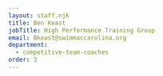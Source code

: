 ```yaml
---
layout: staff.njk
title: Ben Keast
jobTitle: High Performance Training Group
email: Bkeast@swimmaccarolina.org
department:
  - competitive-team-coaches
order: 3
---
```

